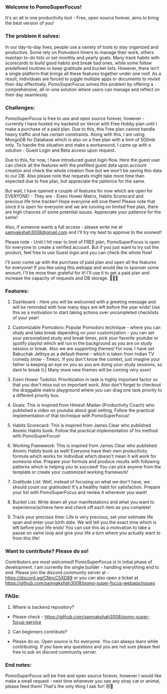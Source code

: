 ### Welcome to PomoSuperFocus!

It's an all in one productivity tool - Free, open source forever, aims to bring the best version of you!

### The problem it solves:

In our day-to-day lives, people use a variety of tools to stay organized and productive. Some rely on Pomodoro timers to manage their work, others maintain to-do lists or set monthly and yearly goals. Many track habits with scorecards to build good habits and break bad ones, while some follow predefined routines or keep gratitude and bucket lists. However, there isn’t a single platform that brings all these features together under one roof. As a result, individuals are forced to juggle multiple apps or documents to revisit their day effectively. PomoSuperFocus solves this problem by offering a comprehensive, all-in-one solution where users can manage and reflect on their day seamlessly.

### Challenges:

PomoSuperFocus is free to use and open source forever, however - currently I have hosted my backend on Vercel with Free Hobby plan until I make a purchase of a paid plan. Due to this, this Free plan cannot handle heavy traffic and has certain constraints. Along with this, I am using MongoDB for Database which is also on a free plan with a limit of 500mb only. To handle this situation and make a workaround, I came up with a solution - Guest Login and Beta access upon request.

Due to this, for now, I have introduced guest login flow. Here the guest user can check all the features with the prefilled guest data upon account creation and check the whole creation flow but we won't be saving this data to our DB. Also please note that requests might take more time than expected due to free plan, but appreciate the patience for the same.

But wait, I have opened a couple of features for now which are open for EVERYONE! - They are - Eisen Hower Matrix, Habits Scorecard and precious life time tracker! Hope everyone will love them! Please note that since it is open for everyone and we are running on limited free plan, there are high chances of some potential issues. Appreciate your patience for the same!

Also, if someone wants a full access - please write me at samyakshah3008@gmail.com and I'll try my best to approve to the soonest!

Please note - Until I hit near to limit of FREE plan, PomoSuperFocus is open for everyone to create a verified account. But if you just want to try out the product, feel free to use Guest login and you can check the whole flow!

I'll soon come up with the purchase of paid plan and open all the features for everyone! If you like using this webapp and would like to sponser some amount, I'll be more than grateful for it! I'll use it to get a paid plan and increase the capacity of requests and DB storage. 💝😻🚀

### Features:

1. Dashboard - Here you will be welcomed with a greeting message and will be reminded with how many days are left before the year ends! Use this as a motivation to start taking actions over uncompleted checklists of your year!

2. Customizable Pomodoro: Popular Pomodoro technique - where you can study and take break depending on your customization - you can set your personalized study and break times, pick your favorite youtube or spotify playlist which will run in the background as you are on study session or break. Also we are supporting themes! For now, I have set Babuchak Jethiya as a default theme - which is taken from Indian TV comedy show - Tmkoc. If you don't know the context, just imagine your father is keeping an eye on you as you are doing your study sessions, so dare to break it;) Many more new themes will be coming very soon!

3. Eisen Hower Todolist: Prioritization in task is highly important factor so that you don't miss out on important work. Also don't forget to checkout the draggable matrix playground where you can drag one task priority to a different priority box.

4. Goals: This is inspired from Himesh Madan (Productivity Coach) who published a video on youtube about goal setting, Follow the practical implementation of that technique with PomoSuperFocus!

5. Habits Scorecard: This is inspired from James Clear who published Atomic Habits book. Follow the practical implementation of his method with PomoSuperFocus!

6. Working Framework: This is inspired from James Clear who published Atomic Habits book as well! Everyone have their own productivity formula which works for individual which doesn't mean it will work for someone else. Prepare your formula and produce results with following patterns which is helping you to succeed! You can pick anyone from the template or create your customized working framework!

7. Gratitude List: Well, instead of focusing on what we don't have, we should count our gratitudes! It's a healthy habit for satisfaction. Prepare your list with PomoSuperFocus and review it whenever you want!

8. Bucket List: Write down all your manifestations and what you want to experience/achieve here and check off each item as you complete!

9. Track your precious time: Life is very precious, set your estimate life span and enter your birth date. We will tell you the exact time which is left before your life ends! You can use this as a motivation to take a pause on same loop and give your life a turn where you actually want to from this life!

### Want to contribute? Please do so!

Contributors are most welcomed! PomoSuperFocus is in initial phase of development. I am currently the single builder - handling everything end to end.
Please join the discord community server at - https://discord.gg/CNncC5XD89 or you can also open a ticket at https://github.com/samyakshah3008/pomo-super-focus-webapp/issues

### FAQs:

1. Where is backend repository?

- Please check - https://github.com/samyakshah3008/pomo-super-focus-service

2. Can beginners contribute?

- Please do so. Open source is for everyone. You can always learn while contributing. If you have any questions and you are not sure please feel free to ask on discord community server.

### End notes:

PomoSuperFocus will be free and open source forever, however I would like make a small request - next time whenever you see any stray cat or animal, please feed them! That's the only thing I ask for! 😻💖

